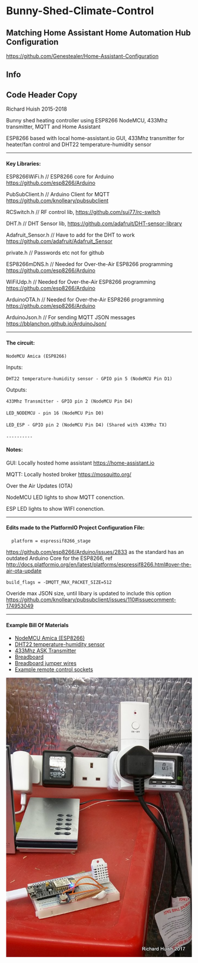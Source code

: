 # Bunny-Shed-Climate-Control

## Matching Home Assistant Home Automation Hub Configuration

https://github.com/Genestealer/Home-Assistant-Configuration


## Info

  ## Code Header Copy

  Richard Huish 2015-2018

  Bunny shed heating controller using ESP8266 NodeMCU, 433Mhz transmitter, MQTT and Home Assistant

  ESP8266 based with local home-assistant.io GUI, 433Mhz transmitter for heater/fan control and DHT22 temperature-humidity sensor
    
  ----------
#### Key Libraries:
  
  ESP8266WiFi.h     // ESP8266 core for Arduino https://github.com/esp8266/Arduino
  
  PubSubClient.h     // Arduino Client for MQTT https://github.com/knolleary/pubsubclient
  
  RCSwitch.h        // RF control lib, https://github.com/sui77/rc-switch
  
  DHT.h          // DHT Sensor lib, https://github.com/adafruit/DHT-sensor-library
  
  Adafruit_Sensor.h // Have to add for the DHT to work https://github.com/adafruit/Adafruit_Sensor
  
  private.h        // Passwords etc not for github
  
  ESP8266mDNS.h     // Needed for Over-the-Air ESP8266 programming https://github.com/esp8266/Arduino
  
  WiFiUdp.h        // Needed for Over-the-Air ESP8266 programming https://github.com/esp8266/Arduino
  
  ArduinoOTA.h      // Needed for Over-the-Air ESP8266 programming https://github.com/esp8266/Arduino
  
  ArduinoJson.h    // For sending MQTT JSON messages https://bblanchon.github.io/ArduinoJson/
  

  ----------
  
 #### The circuit:
 
    NodeMCU Amica (ESP8266)
  
  Inputs:
  
    DHT22 temperature-humidity sensor - GPIO pin 5 (NodeMCU Pin D1)
    
  Outputs:
  
    433Mhz Transmitter - GPIO pin 2 (NodeMCU Pin D4)
    
    LED_NODEMCU - pin 16 (NodeMCU Pin D0)
    
    LED_ESP - GPIO pin 2 (NodeMCU Pin D4) (Shared with 433Mhz TX)
    
    ----------
    
  #### Notes:
  
  GUI: Locally hosted home assistant https://home-assistant.io
  
  MQTT: Locally hosted broker https://mosquitto.org/
  
  Over the Air Updates (OTA)
  
  NodeMCU LED lights to show MQTT conenction.
  
  ESP LED lights to show WIFI conenction.
  
  ----------  

  #### Edits made to the PlatformIO Project Configuration File:
  
      platform = espressif8266_stage 
      
  https://github.com/esp8266/Arduino/issues/2833 as the standard has an outdated Arduino Core for the ESP8266, ref http://docs.platformio.org/en/latest/platforms/espressif8266.html#over-the-air-ota-update
  
    build_flags = -DMQTT_MAX_PACKET_SIZE=512
    
  Overide max JSON size, until libary is updated to include this option https://github.com/knolleary/pubsubclient/issues/110#issuecomment-174953049    

---------- 

  #### Example Bill Of Materials
  - [NodeMCU Amica (ESP8266)](https://www.aliexpress.com/item/V3-Wireless-module-NodeMcu-4M-bytes-Lua-WIFI-Internet-of-Things-development-board-based-ESP8266-esp/32647542733.html)
   - [DHT22 temperature-humidity sensor](https://www.aliexpress.com/item/Free-shipping-DHT22-AM2302-replace-SHT11-SHT15-Humidity-temperature-and-humidity-sensor/1872664976.html)
   - [433Mhz ASK Transmitter](https://www.aliexpress.com/item/433MHz-100-Meters-Wireless-Module-Kit-ASK-Transmitter-STX882-ASK-Receiver-SRX882-2Pcs-Copper-Spring-Antenna/32637181317.html)
   - [Breadboard](https://www.aliexpress.com/item/1pcs-Quality-mini-bread-board-breadboard-8-5CM-x-5-5CM-400-holes/32803112223.html)
   - [Breadboard jumper wires](https://www.aliexpress.com/item/Packed-Breadboard-Line-Bread-Board-Jumper-140-pieces-Bread-Board-Cable/32647063474.html)
   - [Example remote control sockets](https://www.amazon.co.uk/Status-Remote-Control-Socket-Pack/dp/B003XOXAVG)
  
![alt text](Bunny-Shed-Heating-Controller.jpg "A photo of my setup")    
